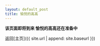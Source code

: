 ```yaml
---
layout: default_post
title: 愉悦的高高
---
```

**该页面即将到来 愉悦的高高还在准备中**

返回[主页]({{ site.url | append: site.baseurl }})
